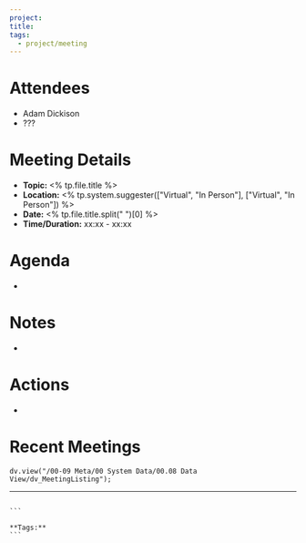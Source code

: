 ```yaml
---
project: 
title: 
tags:
  - project/meeting
---
```

# Attendees
- Adam Dickison
- ???

# Meeting Details
- **Topic:** <% tp.file.title %>  
- **Location:** <% tp.system.suggester(["Virtual", "In Person"], ["Virtual", "In Person"]) %>
- **Date:** <% tp.file.title.split(" ")[0] %>
- **Time/Duration:** xx:xx - xx:xx

# Agenda
- 

# Notes
- 

# Actions
- 

# Recent Meetings
```dataviewjs
dv.view("/00-09 Meta/00 System Data/00.08 Data View/dv_MeetingListing");
```
---
````

```

**Tags:** 
```